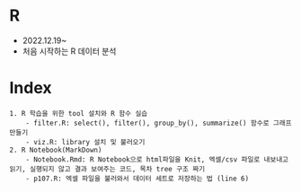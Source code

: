 # R
 - 2022.12.19~
 - 처음 시작하는 R 데이터 분석


# Index
    1. R 학습을 위한 tool 설치와 R 함수 실습
        - filter.R: select(), filter(), group_by(), summarize() 함수로 그래프 만들기
        - viz.R: library 설치 및 불러오기
    2. R Notebook(MarkDown)
        - Notebook.Rmd: R Notebook으로 html파일을 Knit, 엑셀/csv 파일로 내보내고 읽기, 실행되지 않고 결과 보여주는 코드, 목차 tree 구조 짜기
        - p107.R: 엑셀 파일을 불러와서 데이터 세트로 저장하는 법 (line 6)